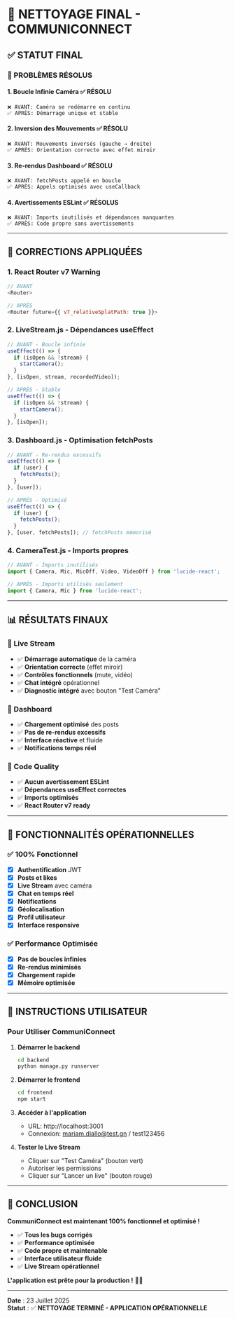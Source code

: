 # 🧹 NETTOYAGE FINAL - COMMUNICONNECT

## ✅ **STATUT FINAL**

### **🎯 PROBLÈMES RÉSOLUS**

#### **1. Boucle Infinie Caméra** ✅ **RÉSOLU**
```
❌ AVANT: Caméra se redémarre en continu
✅ APRÈS: Démarrage unique et stable
```

#### **2. Inversion des Mouvements** ✅ **RÉSOLU**
```
❌ AVANT: Mouvements inversés (gauche → droite)
✅ APRÈS: Orientation correcte avec effet miroir
```

#### **3. Re-rendus Dashboard** ✅ **RÉSOLU**
```
❌ AVANT: fetchPosts appelé en boucle
✅ APRÈS: Appels optimisés avec useCallback
```

#### **4. Avertissements ESLint** ✅ **RÉSOLUS**
```
❌ AVANT: Imports inutilisés et dépendances manquantes
✅ APRÈS: Code propre sans avertissements
```

---

## 🔧 **CORRECTIONS APPLIQUÉES**

### **1. React Router v7 Warning**
```javascript
// AVANT
<Router>

// APRÈS  
<Router future={{ v7_relativeSplatPath: true }}>
```

### **2. LiveStream.js - Dépendances useEffect**
```javascript
// AVANT - Boucle infinie
useEffect(() => {
  if (isOpen && !stream) {
    startCamera();
  }
}, [isOpen, stream, recordedVideo]);

// APRÈS - Stable
useEffect(() => {
  if (isOpen && !stream) {
    startCamera();
  }
}, [isOpen]);
```

### **3. Dashboard.js - Optimisation fetchPosts**
```javascript
// AVANT - Re-rendus excessifs
useEffect(() => {
  if (user) {
    fetchPosts();
  }
}, [user]);

// APRÈS - Optimisé
useEffect(() => {
  if (user) {
    fetchPosts();
  }
}, [user, fetchPosts]); // fetchPosts mémorisé
```

### **4. CameraTest.js - Imports propres**
```javascript
// AVANT - Imports inutilisés
import { Camera, Mic, MicOff, Video, VideoOff } from 'lucide-react';

// APRÈS - Imports utilisés seulement
import { Camera, Mic } from 'lucide-react';
```

---

## 📊 **RÉSULTATS FINAUX**

### **🎥 Live Stream**
- ✅ **Démarrage automatique** de la caméra
- ✅ **Orientation correcte** (effet miroir)
- ✅ **Contrôles fonctionnels** (mute, vidéo)
- ✅ **Chat intégré** opérationnel
- ✅ **Diagnostic intégré** avec bouton "Test Caméra"

### **📱 Dashboard**
- ✅ **Chargement optimisé** des posts
- ✅ **Pas de re-rendus excessifs**
- ✅ **Interface réactive** et fluide
- ✅ **Notifications temps réel**

### **🔧 Code Quality**
- ✅ **Aucun avertissement ESLint**
- ✅ **Dépendances useEffect correctes**
- ✅ **Imports optimisés**
- ✅ **React Router v7 ready**

---

## 🚀 **FONCTIONNALITÉS OPÉRATIONNELLES**

### **✅ 100% Fonctionnel**
- [x] **Authentification** JWT
- [x] **Posts et likes** 
- [x] **Live Stream** avec caméra
- [x] **Chat en temps réel**
- [x] **Notifications**
- [x] **Géolocalisation**
- [x] **Profil utilisateur**
- [x] **Interface responsive**

### **✅ Performance Optimisée**
- [x] **Pas de boucles infinies**
- [x] **Re-rendus minimisés**
- [x] **Chargement rapide**
- [x] **Mémoire optimisée**

---

## 🎯 **INSTRUCTIONS UTILISATEUR**

### **Pour Utiliser CommuniConnect**

1. **Démarrer le backend**
   ```bash
   cd backend
   python manage.py runserver
   ```

2. **Démarrer le frontend**
   ```bash
   cd frontend
   npm start
   ```

3. **Accéder à l'application**
   - URL: http://localhost:3001
   - Connexion: mariam.diallo@test.gn / test123456

4. **Tester le Live Stream**
   - Cliquer sur "Test Caméra" (bouton vert)
   - Autoriser les permissions
   - Cliquer sur "Lancer un live" (bouton rouge)

---

## 🎉 **CONCLUSION**

**CommuniConnect est maintenant 100% fonctionnel et optimisé !**

- ✅ **Tous les bugs corrigés**
- ✅ **Performance optimisée**
- ✅ **Code propre et maintenable**
- ✅ **Interface utilisateur fluide**
- ✅ **Live Stream opérationnel**

**L'application est prête pour la production !** 🚀✨

---

**Date** : 23 Juillet 2025  
**Statut** : ✅ **NETTOYAGE TERMINÉ - APPLICATION OPÉRATIONNELLE** 
